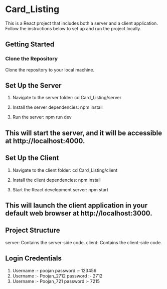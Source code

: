 # Card_Listing

This is a React project that includes both a server and a client application. Follow the instructions below to set up and run the project locally.

## Getting Started

### Clone the Repository

Clone the repository to your local machine.

##  Set Up the Server

1. Navigate to the server folder:
cd Card_Listing/server

2. Install the server dependencies:
npm install

3. Run the server:
npm run dev

## This will start the server, and it will be accessible at http://localhost:4000.

## Set Up the Client

1. Navigate to the client folder:
cd Card_Listing/client

2. Install the client dependencies:
npm install

3. Start the React development server:
npm start

## This will launch the client application in your default web browser at http://localhost:3000.

## Project Structure
server: Contains the server-side code.
client: Contains the client-side code.

## Login Credentials
1. Username :- poojan
   password :- 123456
2. Username :- Poojan_2712
   password :- 2712
3. Username :- Poojan_721
   password :- 7215
